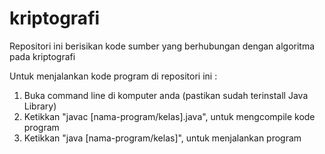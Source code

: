 # kriptografi

Repositori ini berisikan kode sumber yang berhubungan dengan algoritma pada kriptografi

Untuk menjalankan kode program di repositori ini :
1. Buka command line di komputer anda (pastikan sudah terinstall Java Library)
2. Ketikkan "javac [nama-program/kelas].java", untuk mengcompile kode program
3. Ketikkan "java [nama-program/kelas]", untuk menjalankan program
